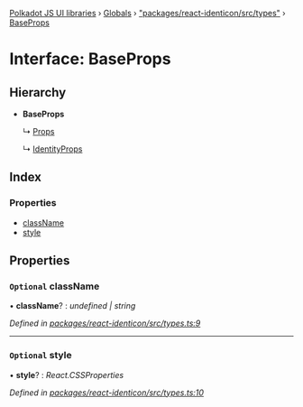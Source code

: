[Polkadot JS UI libraries](../README.md) › [Globals](../globals.md) › ["packages/react-identicon/src/types"](../modules/_packages_react_identicon_src_types_.md) › [BaseProps](_packages_react_identicon_src_types_.baseprops.md)

# Interface: BaseProps

## Hierarchy

* **BaseProps**

  ↳ [Props](_packages_react_identicon_src_types_.props.md)

  ↳ [IdentityProps](_packages_react_identicon_src_types_.identityprops.md)

## Index

### Properties

* [className](_packages_react_identicon_src_types_.baseprops.md#optional-classname)
* [style](_packages_react_identicon_src_types_.baseprops.md#optional-style)

## Properties

### `Optional` className

• **className**? : *undefined | string*

*Defined in [packages/react-identicon/src/types.ts:9](https://github.com/polkadot-js/ui/blob/0288421c/packages/react-identicon/src/types.ts#L9)*

___

### `Optional` style

• **style**? : *React.CSSProperties*

*Defined in [packages/react-identicon/src/types.ts:10](https://github.com/polkadot-js/ui/blob/0288421c/packages/react-identicon/src/types.ts#L10)*
